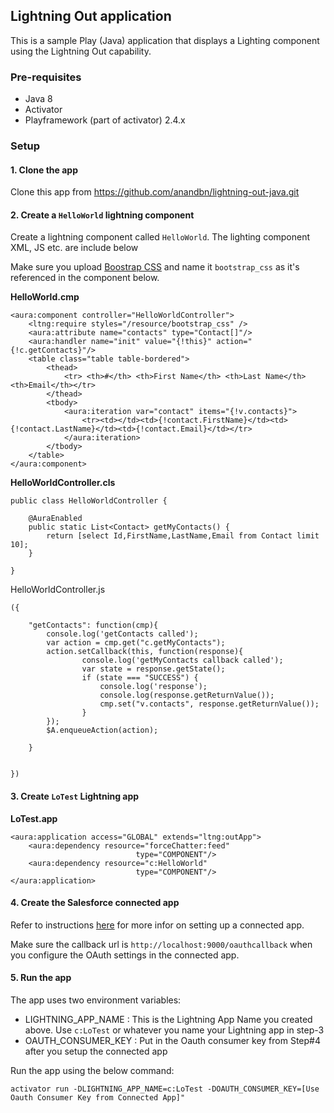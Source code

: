 ## Lightning Out application 

This is a sample Play (Java) application that displays a Lighting component using the Lightning Out capability. 


### Pre-requisites

- Java 8
- Activator
- Playframework (part of activator) 2.4.x

### Setup

#### 1. Clone the app

Clone this app from https://github.com/anandbn/lightning-out-java.git


#### 2. Create a `HelloWorld` lightning component 

Create a lightning component called `HelloWorld`. The lighting component XML, JS etc. are include below

Make sure you upload [Boostrap CSS](https://maxcdn.bootstrapcdn.com/bootstrap/3.3.6/css/bootstrap.min.css) and name it `bootstrap_css` as it's referenced in the component below.

__HelloWorld.cmp__

```
<aura:component controller="HelloWorldController">
    <ltng:require styles="/resource/bootstrap_css" />
    <aura:attribute name="contacts" type="Contact[]"/>
	<aura:handler name="init" value="{!this}" action="{!c.getContacts}"/>
    <table class="table table-bordered">
    	<thead> 
            <tr> <th>#</th> <th>First Name</th> <th>Last Name</th><th>Email</th></tr>
        </thead>
		<tbody>
            <aura:iteration var="contact" items="{!v.contacts}">
                <tr><td></td><td>{!contact.FirstName}</td><td> {!contact.LastName}</td><td>{!contact.Email}</td></tr>
            </aura:iteration>
        </tbody>
	</table>
</aura:component>

```

__HelloWorldController.cls__

```
public class HelloWorldController {

    @AuraEnabled
    public static List<Contact> getMyContacts() {
        return [select Id,FirstName,LastName,Email from Contact limit 10];
    }

}

```

HelloWorldController.js

```
({
    
    "getContacts": function(cmp){
        console.log('getContacts called');
        var action = cmp.get("c.getMyContacts");
        action.setCallback(this, function(response){
        		console.log('getMyContacts callback called');
            	var state = response.getState();
            	if (state === "SUCCESS") {
        			console.log('response');
                    console.log(response.getReturnValue());
                	cmp.set("v.contacts", response.getReturnValue());
            	}
        });
	 	$A.enqueueAction(action);
        
    }
                            
                        
})

```

#### 3. Create `LoTest` Lightning app

__LoTest.app__

```
<aura:application access="GLOBAL" extends="ltng:outApp"> 
    <aura:dependency resource="forceChatter:feed"
							type="COMPONENT"/>
    <aura:dependency resource="c:HelloWorld"
							type="COMPONENT"/>
</aura:application>

```

#### 4. Create the Salesforce connected app

Refer to instructions [here](http://help.salesforce.com/apex/HTViewHelpDoc?id=connected_app_create.htm)  for more infor on setting up a connected app. 

Make sure the callback url is `http://localhost:9000/oauthcallback` when you configure the OAuth settings in the connected app.


#### 5. Run the app

The app uses two environment variables:

- LIGHTNING_APP_NAME : This is the Lightning App Name you created above. Use `c:LoTest` or whatever you name your Lightning app in step-3
- OAUTH_CONSUMER_KEY : Put in the Oauth consumer key from Step#4 after you setup the connected app

Run the app using the below command:

```
activator run -DLIGHTNING_APP_NAME=c:LoTest -DOAUTH_CONSUMER_KEY=[Use Oauth Consumer Key from Connected App]"

```


